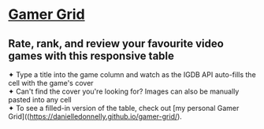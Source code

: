 # [Gamer Grid](https://danielledonnelly.github.io/gamer-grid/) 
## Rate, rank, and review your favourite video games with this responsive table
✦ Type a title into the game column and watch as the IGDB API auto-fills the cell with the game's cover
  <br>✦ Can't find the cover you're looking for? Images can also be manually pasted into any cell
  <br>✦ To see a filled-in version of the table, check out [my personal Gamer Grid]((https://danielledonnelly.github.io/gamer-grid/).
